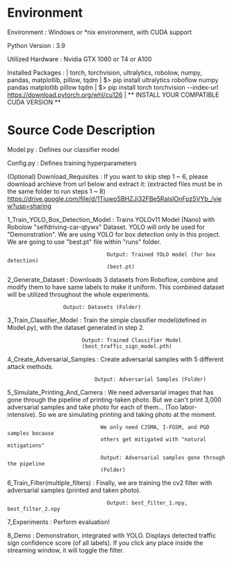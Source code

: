 # Environment

Environment        : Windows or *nix environment, with CUDA support 

Python Version     : 3.9 

Utilized Hardware  : Nvidia GTX 1060 or T4 or A100 

Installed Packages :
|   torch, torchvision, ultralytics, robolow, numpy, pandas, matplotlib, pillow, tqdm
|   $> pip install ultralytics roboflow numpy pandas matplotlib pillow tqdm 
|   $> pip install torch torchvision --index-url https://download.pytorch.org/whl/cu126
|      ** INSTALL YOUR COMPATIBLE CUDA VERSION **


# Source Code Description

Model.py  : Defines our classifier model

Config.py : Defines training hyperparameters

(Optional) Download_Requisites : If you want to skip step 1 ~ 6, 
                                  please download archieve from url below and extract it:
                                  (extracted files must be in the same folder to run steps 1 ~ 8)
                                  https://drive.google.com/file/d/1TiuwoSBHZJi32FBe5RalsIOnFpz5VYb_/view?usp=sharing


1_Train_YOLO_Box_Detection_Model  : Trains YOLOv11 Model (Nano) with 
                                    Robolow "selfdriving-car-qtywx" Dataset.
                                    YOLO will only be used for "Demonstration". 
                                    We are using YOLO for box detection only in
                                    this project. We are going to use "best.pt" 
                                    file within "runs" folder.
                                       
                                    Output: Trained YOLO model (for box detection)
                                    (best.pt)


 2_Generate_Dataset : Downloads 3 datasets from Roboflow, combine and modify 
                      them to have same labels to make it uniform. This combined
                      dataset will be utilized throughout the whole experiments.

                      Output: Datasets (Folder)
 

 3_Train_Classifier_Model : Train the simple classifier model(defined in Model.py),
                            with the dataset generated in step 2.

                            Output: Trained Classifier Model 
                            (best_traffic_sign_model.pth)


 4_Create_Adversarial_Samples : Create adversarial samples with 5 different 
                                attack methods.

                                Output: Adversarial Samples (Folder)


 5_Simulate_Printing_And_Camera : We need adversarial images that has gone through the
                                  pipeline of printing-taken photo. But we can't
                                  print 3,000 adversarial samples and take photo for
                                  each of them... (Too labor-intensive).
                                  So we are simulating printing and taking photo
                                  at the moment.

                                  We only need CJSMA, I-FGSM, and PGD samples because
                                  others get mitigated with "natural mitigations"

                                  Output: Adversarial samples gone through the pipeline
                                  (Folder)


 6_Train_Filter(multiple_filters) : Finally, we are training the cv2 filter with
                                    adversarial samples (printed and taken photo).

                                    Output: best_filter_1.npy, best_filter_2.npy


 7_Experiments : Perform evaluation!

 8_Demo : Demonstration, integrated with YOLO.
          Displays detected traffic sign confidence score (of all labels).
          If you click any place inside the streaming window, it will toggle the filter.

